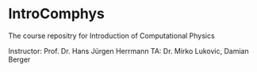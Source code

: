 # IntroComphys
The course repositry for Introduction of Computational Physics

Instructor: Prof. Dr. Hans Jürgen Herrmann
TA: Dr. Mirko Lukovic, Damian Berger
